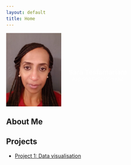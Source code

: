 ```yaml
---
layout: default
title: Home
---
```

<div style="background:   url('https://github.com/tes2sara/sara_tesfamariam/blob/main/IMG_1458.jpg?raw=true') no-repeat center center/cover; padding: 0px 0px; color: white; text-align: center;">
  <div style="display: flex; align-items: center;">
  <img src="https://github.com/tes2sara/sara_tesfamariam/blob/main/Profile.jpg?raw=true" alt="Profile Picture" style="height: 200px; width:150px; boarder-radius:50%; margin-right: 20px;">
  <div style="display: flex; flex-direction: column; justify-content: center; padding-top: 30px;">
    <h1 style="font-size: 18px; margin: 0;">Sara Tesfamariam</h1>
    <p style="font-size: 13px; margin: 0;">Aspiring Data Scientist</p>
  </div>
</div>
</div>


## About Me

## Projects
- [Project 1: Data visualisation](project1.md)

  
  



